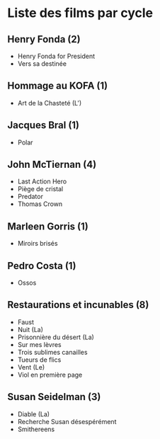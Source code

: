 # Liste des films par cycle

## Henry Fonda (2)

  * Henry Fonda for President  
  * Vers sa destinée

## Hommage au KOFA (1)

  * Art de la Chasteté (L')

## Jacques Bral (1)

  * Polar

## John McTiernan (4)

  * Last Action Hero  
  * Piège de cristal  
  * Predator  
  * Thomas Crown

## Marleen Gorris (1)

  * Miroirs brisés

## Pedro Costa (1)

  * Ossos

## Restaurations et incunables (8)

  * Faust  
  * Nuit (La)  
  * Prisonnière du désert (La)  
  * Sur mes lèvres  
  * Trois sublimes canailles  
  * Tueurs de flics  
  * Vent (Le)  
  * Viol en première page

## Susan Seidelman (3)

  * Diable (La)  
  * Recherche Susan désespérément  
  * Smithereens  
